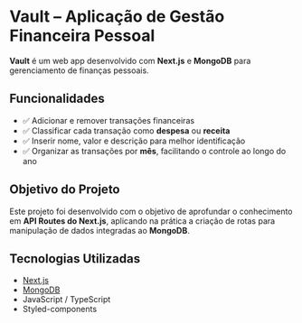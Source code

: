 # Vault – Aplicação de Gestão Financeira Pessoal

**Vault** é um web app desenvolvido com **Next.js** e **MongoDB** para gerenciamento de finanças pessoais.

## Funcionalidades

- ✅ Adicionar e remover transações financeiras  
- ✅ Classificar cada transação como **despesa** ou **receita**  
- ✅ Inserir nome, valor e descrição para melhor identificação  
- ✅ Organizar as transações por **mês**, facilitando o controle ao longo do ano

## Objetivo do Projeto

Este projeto foi desenvolvido com o objetivo de aprofundar o conhecimento em **API Routes do Next.js**, aplicando na prática a criação de rotas para manipulação de dados integradas ao **MongoDB**.

## Tecnologias Utilizadas

- [Next.js](https://nextjs.org/)
- [MongoDB](https://www.mongodb.com/)
- JavaScript / TypeScript 
- Styled-components
